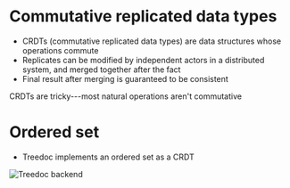 # Commutative replicated data types

* CRDTs (commutative replicated data types) are data structures whose operations commute
* Replicates can be modified by independent actors in a distributed system, and merged together after the fact
* Final result after merging is guaranteed to be consistent

CRDTs are tricky---most natural operations aren't commutative

# Ordered set

* Treedoc implements an ordered set as a CRDT

![Treedoc backend](http://files.lfranchi.com/11.29-treedoc.png)
